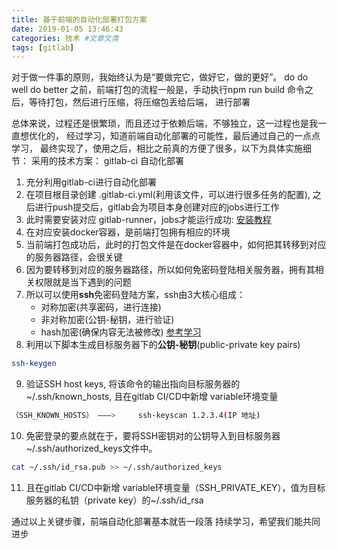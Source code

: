 ```yaml
---
title: 基于前端的自动化部署打包方案
date: 2019-01-05 13:46:43
categories: 技术 #文章文类
tags: [gitlab]
---
```

对于做一件事的原则，我始终认为是“要做完它，做好它，做的更好”。
do
do well
do better
之前，前端打包的流程一般是，手动执行npm run build 命令之后，等待打包，然后进行压缩，将压缩包丢给后端，
进行部署

总体来说，过程还是很繁琐，而且还过于依赖后端，不够独立，这一过程也是我一直想优化的，
经过学习，知道前端自动化部署的可能性，最后通过自己的一点点学习，
最终实现了，使用之后，相比之前真的方便了很多，以下为具体实施细节：
采用的技术方案： gitlab-ci 自动化部署

1. 充分利用gitlab-ci进行自动化部署
2. 在项目根目录创建 .gitlab-ci.yml(利用该文件，可以进行很多任务的配置), 之后进行push提交后，gitlab会为项目本身创建对应的jobs进行工作
3. 此时需要安装对应 gitlab-runner，jobs才能运行成功: [安装教程](https://docs.gitlab.com/runner/install/)
4. 在对应安装docker容器，是前端打包拥有相应的环境
5. 当前端打包成功后，此时的打包文件是在docker容器中，如何把其转移到对应的服务器路径，会很关键
6. 因为要转移到对应的服务器路径，所以如何免密码登陆相关服务器，拥有其相关权限就是当下遇到的问题
7. 所以可以使用**ssh**免密码登陆方案，ssh由3大核心组成：
	- 对称加密(共享密码，进行连接)  
	- 非对称加密(公钥-秘钥，进行验证)  
	- hash加密(确保内容无法被修改)
[参考学习](https://www.digitalocean.com/community/tutorials/understanding-the-ssh-encryption-and-connection-process)
8. 利用以下脚本生成目标服务器下的**公钥-秘钥**(public-private key pairs)
```bash
ssh-keygen
```
9. 验证SSH host keys, 将该命令的输出指向目标服务器的 ~/.ssh/known_hosts, 且在gitlab CI/CD中新增 variable环境变量
```bash
（SSH_KNOWN_HOSTS） ———>     ssh-keyscan 1.2.3.4(IP 地址)
```
10. 免密登录的要点就在于，要将SSH密钥对的公钥导入到目标服务器~/.ssh/authorized_keys文件中。
```bash
cat ~/.ssh/id_rsa.pub >> ~/.ssh/authorized_keys
```
11. 且在gitlab CI/CD中新增 variable环境变量（SSH_PRIVATE_KEY），值为目标服务器的私钥（private key）的~/.ssh/id_rsa

通过以上关键步骤，前端自动化部署基本就告一段落
持续学习，希望我们能共同进步